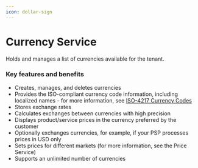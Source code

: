 ```yaml
---
icon: dollar-sign
---
```


# Currency Service

Holds and manages a list of currencies available for the tenant.

### Key features and benefits

* Creates, manages, and deletes currencies
* Provides the ISO-compliant currency code information, including localized names - for more information, see [ISO-4217 Currency Codes](https://www.iso.org/iso-4217-currency-codes.html)
* Stores exchange rates
* Calculates exchanges between currencies with high precision
* Displays product/service prices in the currency preferred by the customer
* Optionally exchanges currencies, for example, if your PSP processes prices in USD only
* Sets prices for different markets (for more information, see the Price Service)
* Supports an unlimited number of currencies

